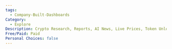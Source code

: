 ```yaml
---
tags:
  - Company-Built-Dashboards
Category:
  - Explore
Description: Crypto Research, Reports, AI News, Live Prices, Token Unlocks, and Fundraising Data
Free/Paid: Paid
Personal Choices: false
---
```


